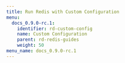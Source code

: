 ```yaml
---
title: Run Redis with Custom Configuration
menu:
  docs_0.9.0-rc.1:
    identifier: rd-custom-config
    name: Custom Configuration
    parent: rd-redis-guides
    weight: 50
menu_name: docs_0.9.0-rc.1
---
```

